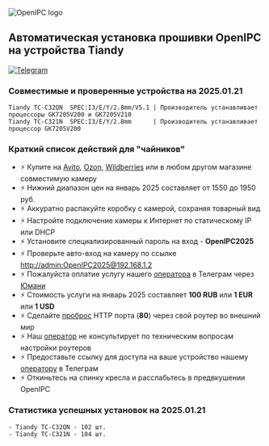 ![OpenIPC logo][logo]

## Автоматическая установка прошивки OpenIPC на устройства Tiandy

[![Telegram](https://openipc.org/images/telegram_button.svg)][telegram]


### Совместимые и проверенные устройства на 2025.01.21
```
Tiandy TC-C32QN  SPEC:I3/E/Y/2.8mm/V5.1 | Производитель устанавливает процессоры GK7205V200 и GK7205V210
Tiandy TC-C321N  SPEC:I3/E/Y/2.8mm      | Производитель устанавливает процессор GK7205V200
```

### Краткий список действий для "чайников"

- ⚡ Купите на [Avito](https://www.avito.ru/all?q=%22Tiandy%22), [Ozon](https://www.ozon.ru/search/?brand=100161143&brand_was_predicted=true&category_was_predicted=true&deny_category_prediction=true&from_global=true&text=%22Tiandy%22), [Wildberries](https://www.wildberries.ru/catalog/0/search.aspx?search=%22Tiandy%22) или в любом другом магазине совместимую камеру
- ⚡ Нижний диапазон цен на январь 2025 составляет от 1550 до 1950 руб.
- ⚡ Аккуратно распакуйте коробку с камерой, сохраняя товарный вид
- ⚡ Настройте подключение камеры к Интернет по статическому IP или DHCP
- ⚡ Установите специализированный пароль на вход - **OpenIPC2025**
- ⚡ Проверьте авто-вход на камеру по ссылке [http://admin:OpenIPC2025@192.168.1.2](http://admin:OpenIPC2025@192.168.1.2)
- ⚡ Пожалуйста оплатие услугу нашего [оператора](https://geekporn) в Телеграм через [Юмани](https://yoomoney.ru/transfer/quickpay?requestId=353534383535313835375f37623065353334393639353164333937346237613534663732336535346532393161666131376230)
- ⚡ Стоимость услуги на январь 2025 составляет **100 RUB** или **1 EUR** или **1 USD**
- ⚡ Сделайте [проброс](https://www.google.com/search?q=%D0%BF%D1%80%D0%BE%D0%B1%D1%80%D0%BE%D1%81+%D0%BF%D0%BE%D1%80%D1%82%D0%B0+%D0%BD%D0%B0+%D1%80%D0%BE%D1%83%D1%82%D0%B5%D1%80%D0%B5&oq=%D0%BF%D1%80%D0%BE%D0%B1%D1%80%D0%BE%D1%81+%D0%BF%D0%BE%D1%80%D1%82%D0%B0+%D0%BD%D0%B0+%D1%80%D0%BE%D1%83%D1%82%D0%B5%D1%80%D0%B5&ie=UTF-8) HTTP порта (**80**) через свой роутер во внешний мир
- ⚡ Наш [оператор](https://geekporn) не консультирует по техническим вопросам настройки роутеров
- ⚡ Предоставьте ссылку для доступа на ваше устройство нашему [оператору](https://geekporn) в Телеграм
- ⚡ Откиньтесь на спинку кресла и расслабьтесь в предвкушении OpenIPC


### Статистика успешных установок на 2025.01.21
```
- Tiandy TC-C32QN - 102 шт.
- Tiandy TC-C321N - 104 шт.
```


[logo]: https://openipc.org/assets/openipc-logo-black.svg
[telegram]: https://t.me/openipc_modding
[website]: https://openipc.org
